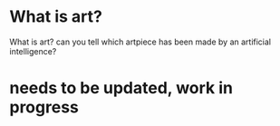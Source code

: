 # What is art?
What is art? can you tell which artpiece has been made by an artificial intelligence?
# needs to be updated, work in progress #


